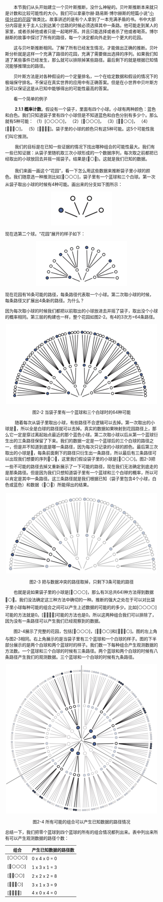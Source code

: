 <!--
Our goal in this section will be to build Bayesian inference up from humble beginnings, so there is no superstition about it. Bayesian inference is really just counting and comparing of possibilities. Consider by analogy Jorge Luis Borges’ short story “The Garden of Forking Paths.” The story is about a man who encounters a book filled with contradictions. In most books, characters arrive at plot points and must decide among alternative paths. A protagonist may arrive at a man’s home. She might kill the man, or rather take a cup of tea. Only one of these paths is taken—murder or tea. But the book within Borges’ story explores all paths, with each decision branching outward into an expanding garden of forking paths.
-->

&emsp;&emsp;本节我们从头开始建立一个贝叶斯推断，没什么神秘的。贝叶斯推断本来就只是计数和比较可能性的大小。我们可以拿豪尔赫·路易斯·博尔赫斯的短篇小说“[小径分岔的花园](https://www.zhihu.com/question/20776234?sort=created)”做类比。故事讲述的是有个人拿到了一本充满矛盾的书。书中大部分内容是关于主人公到达某个岔路的时候必须选择其中一条路。他可能走到某人的家里，或者杀掉他或者只是一起喝杯茶。并且只能选择或者杀了他或者喝茶。博尔赫斯的故事中探讨了所有的路径，每一个决定都向外走到一个更大的花园。

<!--
This is the same device that Bayesian inference offers. In order to make good inference about what actually happened, it helps to consider everything that could have happened. A Bayesian analysis is a garden of forking data, in which alternative sequences of events are cultivated. As we learn about what did happen, some of these alternative sequences are pruned. In the end, what remains is only what is logically consistent with our knowledge.
-->

&emsp;&emsp;这与贝叶斯推断相同。了解了所有已经发生情况，才能做出正确的推断。贝叶斯分析就是这样一个充满了路径的花园，充满了需要做出选择的序列。如果我们知道了某些事件已经发生，那么就可以排除掉某些路径。最后剩下的就是根据已知情况能够推理出的路径。

<!--
This approach provides a quantitative ranking of hypotheses, a ranking that is maximally conservative, given the assumptions and data that go into it. The approach cannot guarantee a correct answer, on large world terms. But it can guarantee the best possible answer, on small world terms, that could be derived from the information fed into it.
-->

&emsp;&emsp;贝叶斯方法是对各种假设的一个定量排名，一个在给定数据和假设的情况下的极端保守排名。不保证在真实世界的应用中有正确答案。但是在小世界中贝叶斯方法可以保证这是从已知中能够得出的可能性最高的答案。
<!--
Consider the following toy example.
-->
&emsp;&emsp;看一个简单的例子

<!--
2.1.1. Counting possibilities. Suppose there’s a bag, and it contains four marbles. These marbles come in two colors: blue and white. We know there are four marbles in the bag, but we don’t know how many are of each color. We do know that there are five possibilities: (1)[ ],(2)[ ],(3)[ ],(4)[ ],(5)[ ]. Thesearetheonly possibilities consistent with what we know about the contents of the bag. Call these five possibilities the conjectures.
-->
&emsp;&emsp; **2.1.1 概率计数**。假设有一个袋子，里面有四个小球。小球有两种颜色：蓝色和白色。我们只知道袋子里有四个小球但是不知道蓝色和白色分别有多少个。那么就有5种可能：
（1）\[:white_circle::white_circle::white_circle::white_circle:\]，
（2）\[:large_blue_circle::white_circle::white_circle::white_circle:\]，
（3）\[:large_blue_circle::large_blue_circle::white_circle::white_circle:\]，
（4）\[:large_blue_circle::large_blue_circle::large_blue_circle::white_circle:\]，
（5）\[:large_blue_circle::large_blue_circle::large_blue_circle::large_blue_circle:\]。袋子里的小球的颜色只有这5种可能。这5个可能性我们叫它推测。

<!--
Our goal is to figure out which of these conjectures is most plausible, given some evi- dence about the contents of the bag. We do have some evidence: A sequence of three mar- bles is pulled from the bag, one at a time, replacing the marble each time and shaking the bag before drawing another marble. The sequence that emerges is: , in that order. These are the data.
-->
&emsp;&emsp; 我们的目标是在已知一些证据的情况下找出哪种组合的可能性最大。我们有一些已知证据：从袋子里随机取三次小球形成的一个数据序列，每次取之前都把已经取出的小球放回去并摇一摇袋子。结果是\(:large_blue_circle::white_circle::large_blue_circle:\)。这就是我们已知的数据。
<!--
So now let’s plant the garden and see how to use the data to infer what’s in the bag. Let’s begin by considering just the single conjecture, [ ], that the bag contains one blue and three white marbles. On the first draw from the bag, one of four things could happen, corre- sponding to one of four marbles in the bag. So we can visualize the possibilities branching outward:
-->
&emsp;&emsp; 我们来画一画这个“花园”，看一下怎么用这些数据来推断袋子里小球的颜色。我们随意选一种推测比如\[:large_blue_circle::white_circle::white_circle::white_circle:\]，袋子里有一个蓝球和三个白球。第一次从袋子取出小球的时候有4种可能。画出来的分支如下图所示：
<p align="center"> <img src="images/ball_path_1.png"  width="200"/> </p>

<!--
Now consider the garden as we get another draw from the bag. It expands the garden out one layer:
-->
现在选第二个球。“花园”展开的样子如下：

<p align="center"> <img src="images/ball_path_2.png"  width="300"/> </p>

<!--
Now there are 16 possible paths through the garden, one for each pair of draws. On the second draw from the bag, each of the paths above again forks into four possible paths. Why?
-->

现在花园有16条可能的路径，每条路径代表取一个小球。第二次取小球的时候，每条路径又扩展出4条新的路径。为什么？
<!--
Because we believe that our shaking of the bag gives each marble a fair chance at being drawn, regardless of which marble was drawn previously. The third layer is built in the same way, and the full garden is shown in Figure 2.2. There are 43 = 64 possible paths in total.
-->
因为每次取小球的时候我们都把以前取出的小球放进去并摇了袋子，取出没个小球的概率相同。第三层的构建也一样，整个花园如图2-2。有4的3次方=64条路径。

<p align="center"> <img src="images/figure2-2.png"  width="500"/> </p>
<p align="center">图2-2 当袋子里有一个蓝球和三个白球时的64种可能</p>
<!--
As we consider each draw from the bag, some of these paths are logically eliminated. The first draw tuned out to be , recall, so the three white paths at the bottom of the garden are eliminated right away. If you imagine the real data tracing out a path through the garden, it must have passed through the one blue path near the origin. The second draw from the bag produces , so three of the paths forking out of the first blue marble remain. As the data trace out a path, we know it must have passed through one of those three white paths (after the first blue path), but we don’t know which one, because we recorded only the color of each marble. Finally, the third draw is . Each of the remaining three paths in the middle layer sustain one blue path, leaving a total of three ways for the sequence to appear, assuming the bag contains [ ]. Figure 2.3 shows the garden again, now with logically eliminated paths grayed out. We can’t be sure which of those three paths the actual data took. But as long as we’re considering only the possibility that the bag contains one blue and three white marbles, we can be sure that the data took one of those three paths. Those are the only paths consistent with both our knowledge of the bag’s contents (four marbles, white or blue) and the data ( ).
-->

&emsp;&emsp; 随着每次从袋子里取出小球，有些路径不合逻辑可以去掉。第一次取出的小球是:large_blue_circle:，所以全是白球的路径就可以去掉。真实的数据如果映射到花园路径上，那么它一定是穿过离起始点最近的那个蓝色小球。第二次取小球以后从第一个蓝球衍生出的三条路径保留了下来。我们的数据一定是一个蓝球后的三个白球的路径之一，但是并不知道到底是哪一条路径，因为每次只记录的小球的颜色。最后第三次取出的小球是:large_blue_circle:，每条前面剩下的路径只衍生出一条路径，所以最后有三条路径可以出现我们想要的序列:large_blue_circle::white_circle::large_blue_circle:，这里我们假设袋子里的小球是\[:large_blue_circle::white_circle::white_circle::white_circle:\]。图2-3把一些不可能的路径去掉又重新展示了一下可能的路径，现在我们无法确定到底走的是那条路径。但是因为我们只想知道袋子里有一个蓝球和三个白球的概率，所以可以肯定是其中一条路径。这三条路径就是我们根据已知（袋子里包含4个小球，白色或蓝色）和数据（:large_blue_circle::white_circle::large_blue_circle:）所能得出的结果。

<p align="center"> <img src="images/figure2-3.png"  width="500"/> </p>
<p align="center">图2-3 把与数据冲突的路径取掉，只剩下3条可能的路径</p>

<!--
This demonstrates that there are three (out of 64) ways for a bag containing [ ] to produce the data . We have no way to decide among these three ways. The infer- ential power comes from comparing this count to the numbers of ways each of the other conjectures of the bag’s contents could produce the same data. For example, consider the conjecture [ ]. There are zero ways for this conjecture to produce the observed data, because even one is logically incompatible with it. The conjecture [ ] is likewise logically incompatible with the data. So we can eliminate these two conjectures, because neither provides even a single path that is consistent with the data.
-->

&emsp;&emsp;也就是说如果袋子里的小球是\[:large_blue_circle::white_circle::white_circle::white_circle:\]，那么有3(总共64)种方法得到数据:large_blue_circle::white_circle::large_blue_circle:。我们没法确定这三种方法中确切的一种。推断的强大之处在于可以对比袋子里小球每种可能的组合之间可以产生上述数据的可能的的多少。比如\[:white_circle::white_circle::white_circle::white_circle:\]可能的方法就是0。\[:large_blue_circle::large_blue_circle::large_blue_circle::large_blue_circle:\]可能的方法也是0。所以这两种组合我们可以排除了，因为没有一条路径可以产生我们已经观察到的数据。

<!--
Figure 2.4 displays the full garden now, for the remaining three conjectures: [ ], [ ], and [ ]. The upper-left wedge displays the same garden as Figure 2.3. The upper-right shows the analogous garden for the conjecture that the bag contains three blue marbles and one white marble. And the bottom wedge shows the garden for two blue and two white marbles. Now we count up all of the ways each conjecture could produce the observed data. For one blue and three white, there are three ways, as we counted already. For two blue and two white, there are eight paths forking through the garden that are logically consistent with the observed sequence. For three blue and one white, there are nine paths that survive.
-->

&emsp;&emsp;图2-4展示了完整的花园，包括\[:large_blue_circle::white_circle::white_circle::white_circle:\]，\[:large_blue_circle::large_blue_circle::white_circle::white_circle:\]和\[:large_blue_circle::large_blue_circle::large_blue_circle::white_circle:\]。图的左上角与图2-3相同。右上角展示的是当袋子里有三个蓝球和一个白球的样子。图的下半部分展示的是两个白球和两个蓝球时的样子。我们数一下每种组合产生观测数据的方法数。一个蓝球和三个白球的时候有三条路径。两个蓝球和两个白球的时候有八条路径产生我们的观测数据。三个蓝球和一个白球的时候有九条路径。

<p align="center"> <img src="images/figure2-4.png"  width="500"/> </p>
<p align="center">图2-4 所有可能的组合可以产生已知数据的路径情况</p>

<!--
To summarize, we’ve considered five different conjectures about the contents of the bag, ranging from zero blue marbles to four blue marbles. For each of these conjectures, we’ve counted up how many sequences, paths through the garden of forking data, could potentially produce the observed data, :
-->

总结一下，我们把零个蓝球到四个蓝球的所有的组合情况都列出来。表中列出来所有可以产生观测数据的路径个数：

|   组合       |产生已知数据的路径数|
|-------------|-----------------|
|\[:white_circle::white_circle::white_circle::white_circle:\]|0 x 4 x 0 = 0|
|\[:large_blue_circle::white_circle::white_circle::white_circle:\]|1 x 3 x 1 = 3|
|\[:large_blue_circle::large_blue_circle::white_circle::white_circle:\]|2 x 2 x 2 = 8|
|\[:large_blue_circle::large_blue_circle::large_blue_circle::white_circle:\]|3 x 1 x 3 = 9|
|\[:large_blue_circle::large_blue_circle::large_blue_circle::large_blue_circle:\]|4 x 0 x 4 = 0|
